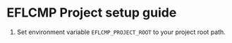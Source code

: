 EFLCMP Project setup guide
==========================

1. Set environment variable `EFLCMP_PROJECT_ROOT` to your project root path.
